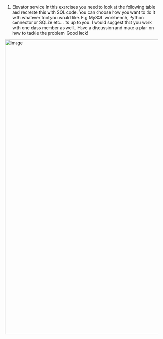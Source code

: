 1. Elevator service
In this exercises you need to look at the following table and recreate this with SQL code.
You can choose how you want to do it with whatever tool you would like. E.g MySQL
workbench, Python connector or SQLite etc… its up to you.
I would suggest that you work with one class member as well.. Have a discussion and make a
plan on how to tackle the problem.
Good luck!
<img width="967" alt="image" src="https://github.com/user-attachments/assets/673f3a9a-f107-45a4-9e28-949dff4db58f">
